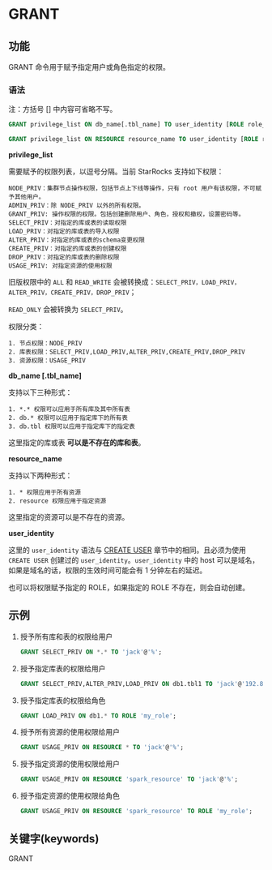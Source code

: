# GRANT

## 功能

GRANT 命令用于赋予指定用户或角色指定的权限。

### 语法

注：方括号 [] 中内容可省略不写。

```SQL
GRANT privilege_list ON db_name[.tbl_name] TO user_identity [ROLE role_name];

GRANT privilege_list ON RESOURCE resource_name TO user_identity [ROLE role_name];
```

**privilege_list**

需要赋予的权限列表，以逗号分隔。当前 StarRocks 支持如下权限：

```plain text
NODE_PRIV：集群节点操作权限，包括节点上下线等操作，只有 root 用户有该权限，不可赋予其他用户。
ADMIN_PRIV：除 NODE_PRIV 以外的所有权限。
GRANT_PRIV: 操作权限的权限。包括创建删除用户、角色，授权和撤权，设置密码等。
SELECT_PRIV：对指定的库或表的读取权限
LOAD_PRIV：对指定的库或表的导入权限
ALTER_PRIV：对指定的库或表的schema变更权限
CREATE_PRIV：对指定的库或表的创建权限
DROP_PRIV：对指定的库或表的删除权限
USAGE_PRIV: 对指定资源的使用权限
```

旧版权限中的 `ALL` 和 `READ_WRITE` 会被转换成：`SELECT_PRIV，LOAD_PRIV，ALTER_PRIV，CREATE_PRIV，DROP_PRIV`；

`READ_ONLY` 会被转换为 `SELECT_PRIV`。

权限分类：

```plain text
1. 节点权限：NODE_PRIV
2. 库表权限：SELECT_PRIV,LOAD_PRIV,ALTER_PRIV,CREATE_PRIV,DROP_PRIV
3. 资源权限：USAGE_PRIV
```

**db_name [.tbl_name]**

支持以下三种形式：

```plain text
1. *.* 权限可以应用于所有库及其中所有表
2. db.* 权限可以应用于指定库下的所有表
3. db.tbl 权限可以应用于指定库下的指定表
```

这里指定的库或表 **可以是不存在的库和表**。

**resource_name**

支持以下两种形式：

```plain text
1. * 权限应用于所有资源
2. resource 权限应用于指定资源
```

这里指定的资源可以是不存在的资源。

**user_identity**

这里的 `user_identity` 语法与 [CREATE USER](../account-management/CREATE%20USER.md) 章节中的相同。且必须为使用 `CREATE USER` 创建过的 `user_identity`。`user_identity` 中的 host 可以是域名，如果是域名的话，权限的生效时间可能会有 1 分钟左右的延迟。

也可以将权限赋予指定的 ROLE，如果指定的 ROLE 不存在，则会自动创建。

## 示例

1. 授予所有库和表的权限给用户

    ```sql
    GRANT SELECT_PRIV ON *.* TO 'jack'@'%';
    ```

2. 授予指定库表的权限给用户

    ```sql
    GRANT SELECT_PRIV,ALTER_PRIV,LOAD_PRIV ON db1.tbl1 TO 'jack'@'192.8.%';
    ```

3. 授予指定库表的权限给角色

    ```sql
    GRANT LOAD_PRIV ON db1.* TO ROLE 'my_role';
    ```

4. 授予所有资源的使用权限给用户

    ```sql
    GRANT USAGE_PRIV ON RESOURCE * TO 'jack'@'%';
    ```

5. 授予指定资源的使用权限给用户

    ```sql
    GRANT USAGE_PRIV ON RESOURCE 'spark_resource' TO 'jack'@'%';
    ```

6. 授予指定资源的使用权限给角色

    ```sql
    GRANT USAGE_PRIV ON RESOURCE 'spark_resource' TO ROLE 'my_role';
    ```

## 关键字(keywords)

GRANT
